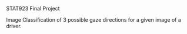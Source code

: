 STAT923 Final Project 

Image Classification of 3 possible gaze directions for a given image of a driver. 
